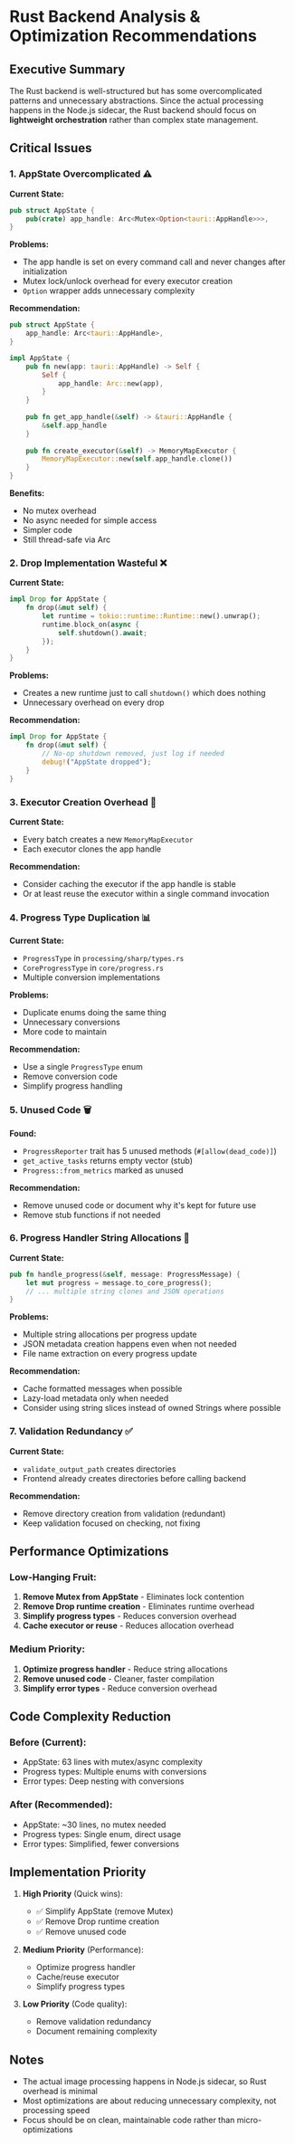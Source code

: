 # Rust Backend Analysis & Optimization Recommendations

## Executive Summary

The Rust backend is well-structured but has some overcomplicated patterns and unnecessary abstractions. Since the actual processing happens in the Node.js sidecar, the Rust backend should focus on **lightweight orchestration** rather than complex state management.

## Critical Issues

### 1. AppState Overcomplicated ⚠️

**Current State:**
```rust
pub struct AppState {
    pub(crate) app_handle: Arc<Mutex<Option<tauri::AppHandle>>>,
}
```

**Problems:**
- The app handle is set on every command call and never changes after initialization
- Mutex lock/unlock overhead for every executor creation
- `Option` wrapper adds unnecessary complexity

**Recommendation:**
```rust
pub struct AppState {
    app_handle: Arc<tauri::AppHandle>,
}

impl AppState {
    pub fn new(app: tauri::AppHandle) -> Self {
        Self {
            app_handle: Arc::new(app),
        }
    }
    
    pub fn get_app_handle(&self) -> &tauri::AppHandle {
        &self.app_handle
    }
    
    pub fn create_executor(&self) -> MemoryMapExecutor {
        MemoryMapExecutor::new(self.app_handle.clone())
    }
}
```

**Benefits:**
- No mutex overhead
- No async needed for simple access
- Simpler code
- Still thread-safe via Arc

### 2. Drop Implementation Wasteful ❌

**Current State:**
```rust
impl Drop for AppState {
    fn drop(&mut self) {
        let runtime = tokio::runtime::Runtime::new().unwrap();
        runtime.block_on(async {
            self.shutdown().await;
        });
    }
}
```

**Problems:**
- Creates a new runtime just to call `shutdown()` which does nothing
- Unnecessary overhead on every drop

**Recommendation:**
```rust
impl Drop for AppState {
    fn drop(&mut self) {
        // No-op shutdown removed, just log if needed
        debug!("AppState dropped");
    }
}
```

### 3. Executor Creation Overhead 🔄

**Current State:**
- Every batch creates a new `MemoryMapExecutor`
- Each executor clones the app handle

**Recommendation:**
- Consider caching the executor if the app handle is stable
- Or at least reuse the executor within a single command invocation

### 4. Progress Type Duplication 📊

**Current State:**
- `ProgressType` in `processing/sharp/types.rs`
- `CoreProgressType` in `core/progress.rs`
- Multiple conversion implementations

**Problems:**
- Duplicate enums doing the same thing
- Unnecessary conversions
- More code to maintain

**Recommendation:**
- Use a single `ProgressType` enum
- Remove conversion code
- Simplify progress handling

### 5. Unused Code 🗑️

**Found:**
- `ProgressReporter` trait has 5 unused methods (`#[allow(dead_code)]`)
- `get_active_tasks` returns empty vector (stub)
- `Progress::from_metrics` marked as unused

**Recommendation:**
- Remove unused code or document why it's kept for future use
- Remove stub functions if not needed

### 6. Progress Handler String Allocations 📝

**Current State:**
```rust
pub fn handle_progress(&self, message: ProgressMessage) {
    let mut progress = message.to_core_progress();
    // ... multiple string clones and JSON operations
}
```

**Problems:**
- Multiple string allocations per progress update
- JSON metadata creation happens even when not needed
- File name extraction on every progress update

**Recommendation:**
- Cache formatted messages when possible
- Lazy-load metadata only when needed
- Consider using string slices instead of owned Strings where possible

### 7. Validation Redundancy ✅

**Current State:**
- `validate_output_path` creates directories
- Frontend already creates directories before calling backend

**Recommendation:**
- Remove directory creation from validation (redundant)
- Keep validation focused on checking, not fixing

## Performance Optimizations

### Low-Hanging Fruit:

1. **Remove Mutex from AppState** - Eliminates lock contention
2. **Remove Drop runtime creation** - Eliminates runtime overhead
3. **Simplify progress types** - Reduces conversion overhead
4. **Cache executor or reuse** - Reduces allocation overhead

### Medium Priority:

1. **Optimize progress handler** - Reduce string allocations
2. **Remove unused code** - Cleaner, faster compilation
3. **Simplify error types** - Reduce conversion overhead

## Code Complexity Reduction

### Before (Current):
- AppState: 63 lines with mutex/async complexity
- Progress types: Multiple enums with conversions
- Error types: Deep nesting with conversions

### After (Recommended):
- AppState: ~30 lines, no mutex needed
- Progress types: Single enum, direct usage
- Error types: Simplified, fewer conversions

## Implementation Priority

1. **High Priority** (Quick wins):
   - ✅ Simplify AppState (remove Mutex)
   - ✅ Remove Drop runtime creation
   - ✅ Remove unused code

2. **Medium Priority** (Performance):
   - Optimize progress handler
   - Cache/reuse executor
   - Simplify progress types

3. **Low Priority** (Code quality):
   - Remove validation redundancy
   - Document remaining complexity

## Notes

- The actual image processing happens in Node.js sidecar, so Rust overhead is minimal
- Most optimizations are about reducing unnecessary complexity, not processing speed
- Focus should be on clean, maintainable code rather than micro-optimizations

